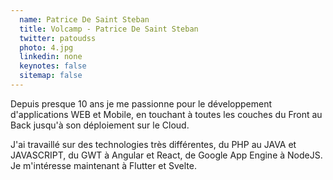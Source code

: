 ```yaml
---
  name: Patrice De Saint Steban
  title: Volcamp - Patrice De Saint Steban
  twitter: patoudss
  photo: 4.jpg
  linkedin: none
  keynotes: false
  sitemap: false
---
```

Depuis presque 10 ans je me passionne pour le développement d'applications WEB et Mobile, en touchant à toutes les couches du Front au Back jusqu'à son déploiement sur le Cloud.

J'ai travaillé sur des technologies très différentes, du PHP au JAVA et JAVASCRIPT, du GWT à Angular et React, de Google App Engine à NodeJS. Je m'intéresse maintenant à Flutter et Svelte.

